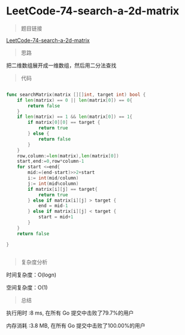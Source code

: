 # LeetCode-74-search-a-2d-matrix

> 题目链接

[LeetCode-74-search-a-2d-matrix](https://leetcode-cn.com/problems/search-a-2d-matrix/)

> 思路

把二维数组展开成一维数组，然后用二分法查找


> 代码

```go

func searchMatrix(matrix [][]int, target int) bool {
    if len(matrix) == 0 || len(matrix[0]) == 0{
        return false
    }
    if len(matrix) == 1 && len(matrix[0]) == 1{
        if matrix[0][0] == target {
            return true
        } else {
            return false
        }
    }
    row,column:=len(matrix),len(matrix[0])
    start,end:=0,row*column-1
    for start <=end{
        mid:=(end-start)>>2+start
        i:= int(mid/column)
        j:= int(mid%column)
        if matrix[i][j] == target{
            return true
        } else if matrix[i][j] > target {
            end = mid-1
        } else if matrix[i][j] < target {
            start = mid+1
        }
    }
    return false

}



```

> 复杂度分析

时间复杂度：O(logn)

空间复杂度：O(1)

> 总结

执行用时 :8 ms, 在所有 Go 提交中击败了79.7%的用户

内存消耗 :3.8 MB, 在所有 Go 提交中击败了100.00%的用户

